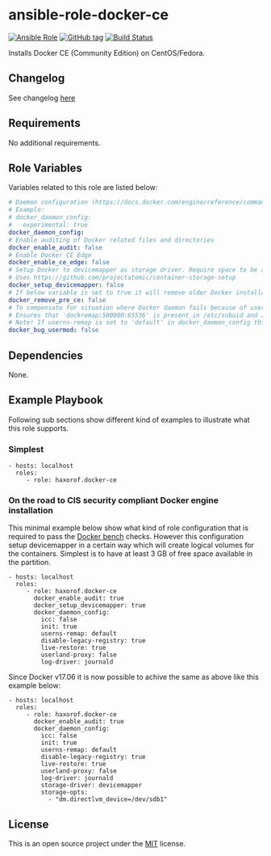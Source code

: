 # ansible-role-docker-ce

[![Ansible Role](https://img.shields.io/ansible/role/17533.svg)](https://galaxy.ansible.com/haxorof/docker-ce/)
[![GitHub tag](https://img.shields.io/github/tag/haxorof/ansible-role-docker-ce.svg)](https://github.com/haxorof/ansible-role-docker-ce)
[![Build Status](https://travis-ci.org/haxorof/ansible-role-docker-ce.svg?branch=master)](https://travis-ci.org/haxorof/ansible-role-docker-ce)

Installs Docker CE (Community Edition) on CentOS/Fedora.

## Changelog

See changelog [here](https://github.com/haxorof/ansible-role-docker-ce/blob/master/CHANGELOG.md)

## Requirements

No additional requirements.


## Role Variables

Variables related to this role are listed below:

```yaml
# Daemon configuration (https://docs.docker.com/engine/reference/commandline/dockerd/)
# Example:
# docker_daemon_config:
#   experimental: true
docker_daemon_config:
# Enable auditing of Docker related files and directories
docker_enable_audit: false
# Enable Docker CE Edge
docker_enable_ce_edge: false
# Setup Docker to devicemapper as storage driver. Require space to be available on LVM partition for new logical partition.
# Uses https://github.com/projectatomic/container-storage-setup
docker_setup_devicemapper: false
# If below variable is set to true it will remove older Docker installation before Docker CE.
docker_remove_pre_ce: false
# To compensate for situation where Docker daemon fails because of usermod incompatibility.
# Ensures that 'dockremap:500000:65536' is present in /etc/subuid and /etc/subgid.
# Note! If userns-remap is set to 'default' in docker_daemon_config this config will be unnecessary.
docker_bug_usermod: false
```

## Dependencies

None.

## Example Playbook

Following sub sections show different kind of examples to illustrate what this role supports.

### Simplest

    - hosts: localhost
      roles:
         - role: haxorof.docker-ce

### On the road to CIS security compliant Docker engine installation

This minimal example below show what kind of role configuration that is required to pass the [Docker bench](https://github.com/docker/docker-bench-security) checks.
However this configuration setup devicemapper in a certain way which will create logical volumes for the containers. Simplest is to have at least 3 GB of free space available in the partition.

    - hosts: localhost
      roles:
         - role: haxorof.docker-ce
           docker_enable_audit: true
           docker_setup_devicemapper: true
           docker_daemon_config:
             icc: false
             init: true
             userns-remap: default
             disable-legacy-registry: true
             live-restore: true
             userland-proxy: false
             log-driver: journald

Since Docker v17.06 it is now possible to achive the same as above like this example below:

    - hosts: localhost
      roles:
         - role: haxorof.docker-ce
           docker_enable_audit: true
           docker_daemon_config:
             icc: false
             init: true
             userns-remap: default
             disable-legacy-registry: true
             live-restore: true
             userland-proxy: false
             log-driver: journald
             storage-driver: devicemapper
             storage-opts:
               - "dm.directlvm_device=/dev/sdb1"

## License

This is an open source project under the [MIT](LICENSE) license.

